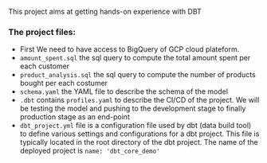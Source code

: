 This project aims at getting hands-on experience with DBT 


### The project files: 

-  First We need to have access to BigQuery of GCP cloud plateform. 
-  `amount_spent.sql` the sql query to compute the total amount spent per each customer 
-  `product_analysis.sql` the sql query to compute the number of products bought per each costumer 
-  `schema.yaml` the YAML file to describe the schema of the model 
-  `.dbt` contains `profiles.yaml` to describe the CI/CD of the project. We will be testing the model and pushing to the development stage to finally production stage as an end-point
-  `dbt_project.yml` file is a configuration file used by dbt (data build tool) to define various settings and configurations for a dbt project. This file is typically located in the root directory of the dbt project. The name of the deployed project is `name: 'dbt_core_demo'`

